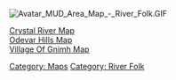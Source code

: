 ![](Avatar_MUD_Area_Map_-_River_Folk.GIF "Avatar_MUD_Area_Map_-_River_Folk.GIF")

[Crystal River Map](Crystal_River_Map "wikilink")  
[Odevar Hills Map](Odevar_Hills_Map "wikilink")  
[Village Of Gnimh Map](Village_Of_Gnimh_Map "wikilink")  

[Category: Maps](Category:_Maps "wikilink") [Category: River
Folk](Category:_River_Folk "wikilink")
